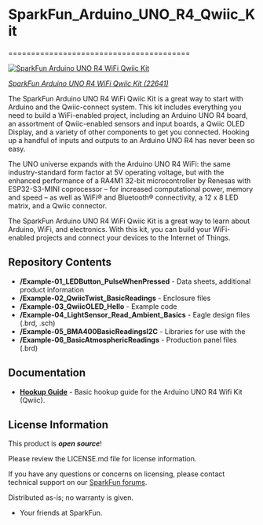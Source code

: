 # SparkFun_Arduino_UNO_R4_Qwiic_Kit
========================================

[![SparkFun Arduino UNO R4 WiFi Qwiic Kit](https://cdn.sparkfun.com//assets/parts/2/2/8/0/4/22641-_KIT_-1.jpg)](https://www.sparkfun.com/products/22641)

[*SparkFun Arduino UNO R4 WiFi Qwiic Kit (22641)*](https://www.sparkfun.com/products/22641)

The SparkFun Arduino UNO R4 WiFi Qwiic Kit is a great way to start with Arduino and the Qwiic-connect system. This kit includes everything you need to build a WiFi-enabled project, including an Arduino UNO R4 board, an assortment of Qwiic-enabled sensors and input boards, a Qwiic OLED Display, and a variety of other components to get you connected. Hooking up a handful of inputs and outputs to an Arduino UNO R4 has never been so easy.

The UNO universe expands with the Arduino UNO R4 WiFi: the same industry-standard form factor at 5V operating voltage, but with the enhanced performance of a RA4M1 32-bit microcontroller by Renesas with ESP32-S3-MINI coprocessor – for increased computational power, memory and speed – as well as WiFi® and Bluetooth® connectivity, a 12 x 8 LED matrix, and a Qwiic connector.

The SparkFun Arduino UNO R4 WiFi Qwiic Kit is a great way to learn about Arduino, WiFi, and electronics. With this kit, you can build your WiFi-enabled projects and connect your devices to the Internet of Things.


Repository Contents
-------------------

* **/Example-01_LEDButton_PulseWhenPressed** - Data sheets, additional product information
* **/Example-02_QwiicTwist_BasicReadings** - Enclosure files 
* **/Example-03_QwiicOLED_Hello** - Example code 
* **/Example-04_LightSensor_Read_Ambient_Basics** - Eagle design files (.brd, .sch)
* **/Example-05_BMA400BasicReadingsI2C** - Libraries for use with the <PRODUCT NAME>
* **/Example-06_BasicAtmosphericReadings** - Production panel files (.brd)

Documentation
--------------
* **[Hookup Guide](https://learn.sparkfun.com/tutorials/sparkfun-arduino-uno-r4-wifi-qwiic-kit-hookup-guide#introduction)** - Basic hookup guide for the Arduino UNO R4 Wifi Kit (Qwiic).

License Information
-------------------

This product is _**open source**_! 

Please review the LICENSE.md file for license information. 

If you have any questions or concerns on licensing, please contact technical support on our [SparkFun forums](https://forum.sparkfun.com/viewforum.php?f=152).

Distributed as-is; no warranty is given.

- Your friends at SparkFun.

_<COLLABORATION CREDIT>_
